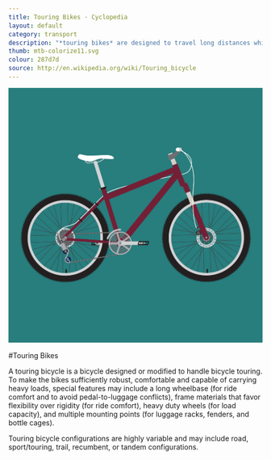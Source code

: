 ```yaml
---
title: Touring Bikes · Cyclopedia
layout: default
category: transport
description: "*touring bikes* are designed to travel long distances while carrying heavy luggage loads."
thumb: mtb-colorize11.svg
colour: 287d7d
source: http://en.wikipedia.org/wiki/Touring_bicycle
---
```


![Touring bike photo](../img/bikes/mtb-colorize11.svg)

#Touring Bikes

A touring bicycle is a bicycle designed or modified to handle bicycle touring. To make the bikes sufficiently robust, comfortable and capable of carrying heavy loads, special features may include a long wheelbase (for ride comfort and to avoid pedal-to-luggage conflicts), frame materials that favor flexibility over rigidity (for ride comfort), heavy duty wheels (for load capacity), and multiple mounting points (for luggage racks, fenders, and bottle cages).

Touring bicycle configurations are highly variable and may include road, sport/touring, trail, recumbent, or tandem configurations.
